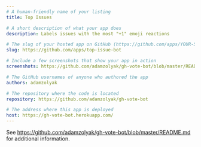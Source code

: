 ```yaml
---
# A human-friendly name of your listing
title: Top Issues

# A short description of what your app does
description: Labels issues with the most "+1" emoji reactions

# The slug of your hosted app on GitHub (https://github.com/apps/YOUR-SLUG)
slug: https://github.com/apps/top-issue-bot

# Include a few screenshots that show your app in action
screenshots: https://github.com/adamzolyak/gh-vote-bot/blob/master/README.md#examples

# The GitHub usernames of anyone who authored the app
authors: adamzolyak

# The repository where the code is located
repository: https://github.com/adamzolyak/gh-vote-bot

# The address where this app is deployed
host: https://gh-vote-bot.herokuapp.com/
---
```


See https://github.com/adamzolyak/gh-vote-bot/blob/master/README.md for additional information.
